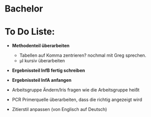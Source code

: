 # Bachelor

# To Do Liste:


* **Methodenteil überarbeiten**
   + Tabellen auf Komma zentrieren? nochmal mit Greg sprechen.
   + µl kursiv überarbeiten
 
* **Ergebnissteil InfB fertig schreiben**
* **Ergebnissteil InfA anfangen**
* Arbeitsgruppe Ändern/Iris fragen wie die Arbeitsgruppe heißt
* PCR Primerquelle überarbeiten, dass die richtig angezeigt wird
* Zitierstil anpassen (von Englisch auf Deutsch) 
